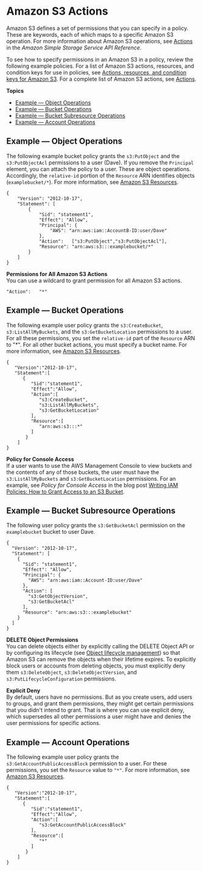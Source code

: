 # Amazon S3 Actions<a name="using-with-s3-actions"></a>

Amazon S3 defines a set of permissions that you can specify in a policy\. These are keywords, each of which maps to a specific Amazon S3 operation\. For more information about Amazon S3 operations, see [Actions](https://docs.aws.amazon.com/AmazonS3/latest/API/API_Operations.html) in the *Amazon Simple Storage Service API Reference*\. 

To see how to specify permissions in an Amazon S3 in a policy, review the following example policies\. For a list of Amazon S3 actions, resources, and condition keys for use in policies, see [Actions, resources, and condition keys for Amazon S3](list_amazons3.md)\. For a complete list of Amazon S3 actions, see [Actions](https://docs.aws.amazon.com/AmazonS3/latest/API/API_Operations.html)\.

**Topics**
+ [Example — Object Operations](#using-with-s3-actions-related-to-objects)
+ [Example — Bucket Operations](#using-with-s3-actions-related-to-buckets)
+ [Example — Bucket Subresource Operations](#using-with-s3-actions-related-to-bucket-subresources)
+ [Example — Account Operations](#using-with-s3-actions-related-to-accounts)

## Example — Object Operations<a name="using-with-s3-actions-related-to-objects"></a>

The following example bucket policy grants the `s3:PutObject` and the `s3:PutObjectAcl` permissions to a user \(Dave\)\. If you remove the `Principal` element, you can attach the policy to a user\. These are object operations\. Accordingly, the `relative-id` portion of the `Resource` ARN identifies objects \(`examplebucket/*`\)\. For more information, see [Amazon S3 Resources](s3-arn-format.md)\.

```
{
    "Version": "2012-10-17",
    "Statement": [
        {
            "Sid": "statement1",
            "Effect": "Allow",
            "Principal": {
                "AWS": "arn:aws:iam::AccountB-ID:user/Dave"
            },
            "Action":   ["s3:PutObject","s3:PutObjectAcl"],
            "Resource": "arn:aws:s3:::examplebucket/*"
        }
    ]
}
```

**Permissions for All Amazon S3 Actions**  
You can use a wildcard to grant permission for all Amazon S3 actions\.

```
"Action":   "*"
```

## Example — Bucket Operations<a name="using-with-s3-actions-related-to-buckets"></a>

The following example user policy grants the `s3:CreateBucket`, `s3:ListAllMyBuckets`, and the `s3:GetBucketLocation` permissions to a user\. For all these permissions, you set the `relative-id` part of the `Resource` ARN to "\*"\. For all other bucket actions, you must specify a bucket name\. For more information, see [Amazon S3 Resources](s3-arn-format.md)\.

```
{
   "Version":"2012-10-17",
   "Statement":[
      {
         "Sid":"statement1",
         "Effect":"Allow",
         "Action":[
            "s3:CreateBucket", 
            "s3:ListAllMyBuckets", 
            "s3:GetBucketLocation"  
         ],
         "Resource":[
            "arn:aws:s3:::*"
         ]
       }
    ]
}
```

**Policy for Console Access**  
If a user wants to use the AWS Management Console to view buckets and the contents of any of those buckets, the user must have the `s3:ListAllMyBuckets` and `s3:GetBucketLocation` permissions\. For an example, see *Policy for Console Access* in the blog post [Writing IAM Policies: How to Grant Access to an S3 Bucket](https://aws.amazon.com/blogs/security/writing-iam-policies-how-to-grant-access-to-an-amazon-s3-bucket/)\.

## Example — Bucket Subresource Operations<a name="using-with-s3-actions-related-to-bucket-subresources"></a>

The following user policy grants the `s3:GetBucketAcl` permission on the `examplebucket` bucket to user Dave\.

```
{
  "Version": "2012-10-17",
  "Statement": [
    {
      "Sid": "statement1",
      "Effect": "Allow",
      "Principal": {
        "AWS": "arn:aws:iam::Account-ID:user/Dave"
      },
      "Action": [
        "s3:GetObjectVersion",
        "s3:GetBucketAcl"
      ],
      "Resource": "arn:aws:s3:::examplebucket"
    }
  ]
}
```

**DELETE Object Permissions**  
You can delete objects either by explicitly calling the DELETE Object API or by configuring its lifecycle \(see [Object lifecycle management](object-lifecycle-mgmt.md)\) so that Amazon S3 can remove the objects when their lifetime expires\. To explicitly block users or accounts from deleting objects, you must explicitly deny them `s3:DeleteObject`, `s3:DeleteObjectVersion`, and `s3:PutLifecycleConfiguration` permissions\. 

**Explicit Deny**  
By default, users have no permissions\. But as you create users, add users to groups, and grant them permissions, they might get certain permissions that you didn't intend to grant\. That is where you can use explicit deny, which supersedes all other permissions a user might have and denies the user permissions for specific actions\.

## Example — Account Operations<a name="using-with-s3-actions-related-to-accounts"></a>

The following example user policy grants the `s3:GetAccountPublicAccessBlock` permission to a user\. For these permissions, you set the `Resource` value to `"*"`\. For more information, see [Amazon S3 Resources](s3-arn-format.md)\.

```
{
   "Version":"2012-10-17",
   "Statement":[
      {
         "Sid":"statement1",
         "Effect":"Allow",
         "Action":[
            "s3:GetAccountPublicAccessBlock" 
         ],
         "Resource":[
            "*"
         ]
       }
    ]
}
```